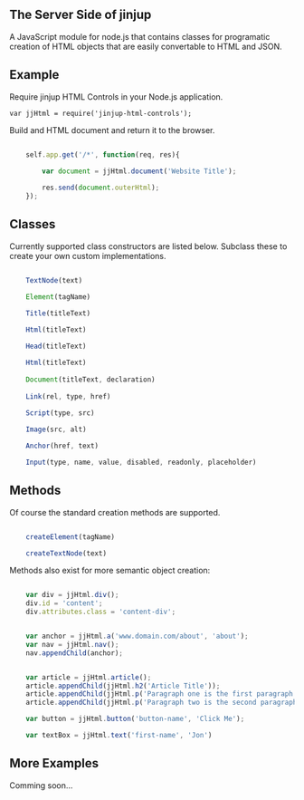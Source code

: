## The Server Side of jinjup

A JavaScript module for node.js that contains classes for programatic creation of HTML objects that are easily convertable to HTML and JSON.

## Example

Require jinjup HTML Controls in your Node.js application.

	var jjHtml = require('jinjup-html-controls');


Build and HTML document and return it to the browser.

```js

	self.app.get('/*', function(req, res){

		var document = jjHtml.document('Website Title');
			
		res.send(document.outerHtml);
	});

```

## Classes


Currently supported class constructors are listed below.
Subclass these to create your own custom implementations.

```js

	TextNode(text)

	Element(tagName)
	
	Title(titleText)

	Html(titleText)

	Head(titleText)

	Html(titleText)
	
	Document(titleText, declaration)
	
	Link(rel, type, href)
	
	Script(type, src)

	Image(src, alt)

	Anchor(href, text)

	Input(type, name, value, disabled, readonly, placeholder)

```

## Methods

Of course the standard creation methods are supported.

```js

	createElement(tagName)

	createTextNode(text)

```

Methods also exist for more semantic object creation:

```js

	var div = jjHtml.div();
	div.id = 'content';
	div.attributes.class = 'content-div';


	var anchor = jjHtml.a('www.domain.com/about', 'about');
	var nav = jjHtml.nav();
	nav.appendChild(anchor);


	var article = jjHtml.article();
	article.appendChild(jjHtml.h2('Article Title'));
	article.appendChild(jjHtml.p('Paragraph one is the first paragraph of this article.')):
	article.appendChild(jjHtml.p('Paragraph two is the second paragraph of this article.')):

	var button = jjHtml.button('button-name', 'Click Me');

	var textBox = jjHtml.text('first-name', 'Jon')

```


## More Examples

Comming soon...
